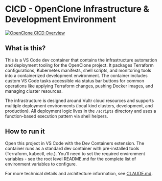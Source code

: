 # CICD - OpenClone Infrastructure & Development Environment

[![OpenClone CICD Overview](https://img.youtube.com/vi/SMhwddNQSWQ/0.jpg)](https://www.youtube.com/watch?v=SMhwddNQSWQ)

## What is this?

This is a VS Code dev container that contains the infrastructure automation and deployment tooling for the OpenClone project. It packages Terraform configurations, Kubernetes manifests, shell scripts, and monitoring tools into a containerized development environment. The container includes custom VS Code tasks accessible via status bar buttons for common operations like applying Terraform changes, pushing Docker images, and managing cluster resources.

The infrastructure is designed around Vultr cloud resources and supports multiple deployment environments (local kind clusters, development, and production). All deployment logic lives in the `/scripts` directory and uses a function-based execution pattern via shell helpers.

## How to run it

Open this project in VS Code with the Dev Containers extension. The container runs as a standard dev container with pre-installed tools (Terraform, kubectl, etc.). You'll need to set the required environment variables - see the root level README.md for the complete list of environment variables to configure.

For more technical details and architecture information, see [CLAUDE.md](CLAUDE.md).
